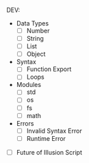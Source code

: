 DEV:
- Data Types
    - [ ] Number
    - [ ] String
    - [ ] List
    - [ ] Object
- Syntax
    - [ ] Function Export
    - [ ] Loops
- Modules
    - [ ] std
    - [ ] os
    - [ ] fs
    - [ ] math
- Errors
    - [ ] Invalid Syntax Error
    - [ ] Runtime Error
- [ ] Future of Illusion Script
